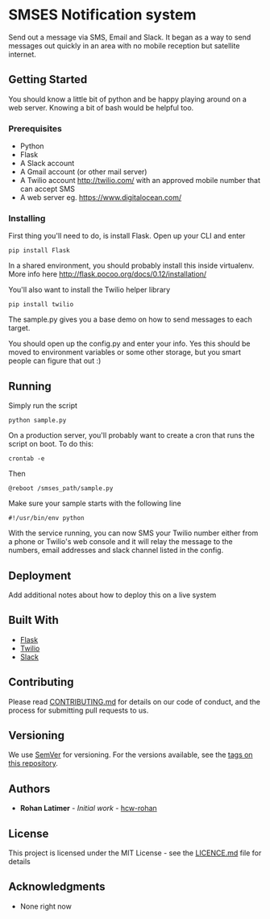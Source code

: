 # SMSES Notification system

Send out a message via SMS, Email and Slack. It began as a way to send messages out quickly in an area with no mobile reception but satellite internet.

## Getting Started

You should know a little bit of python and be happy playing around on a web server. Knowing a bit of bash would be helpful too.

### Prerequisites

- Python
- Flask
- A Slack account
- A Gmail account (or other mail server)
- A Twilio account http://twilio.com/ with an approved mobile number that can accept SMS
- A web server eg. https://www.digitalocean.com/


### Installing

First thing you'll need to do, is install Flask. Open up your CLI and enter

```
pip install Flask
```

In a shared environment, you should probably install this inside virtualenv. More info here http://flask.pocoo.org/docs/0.12/installation/

You'll also want to install the Twilio helper library

```
pip install twilio
```

The sample.py gives you a base demo on how to send messages to each target.

You should open up the config.py and enter your info. Yes this should be moved to environment variables or some other storage, but you smart people can figure that out :)

## Running

Simply run the script

```
python sample.py
```

On a production server, you'll probably want to create a cron that runs the script on boot. To do this:

```
crontab -e
```

Then

```
@reboot /smses_path/sample.py
```

Make sure your sample starts with the following line

```
#!/usr/bin/env python
```

With the service running, you can now SMS your Twilio number either from a phone or Twilio's web console and it will relay the message to the numbers, email addresses and slack channel listed in the config.

## Deployment

Add additional notes about how to deploy this on a live system

## Built With

* [Flask](http://flask.pocoo.org/)
* [Twilio](https://www.twilio.com/)
* [Slack](https://slack.com/)

## Contributing

Please read [CONTRIBUTING.md](CONTRIBUTING.md) for details on our code of conduct, and the process for submitting pull requests to us.

## Versioning

We use [SemVer](http://semver.org/) for versioning. For the versions available, see the [tags on this repository](https://github.com/your/project/tags). 

## Authors

* **Rohan Latimer** - *Initial work* - [hcw-rohan](https://github.com/hcw-rohan)

## License

This project is licensed under the MIT License - see the [LICENCE.md](LICENCE.md) file for details

## Acknowledgments

* None right now 